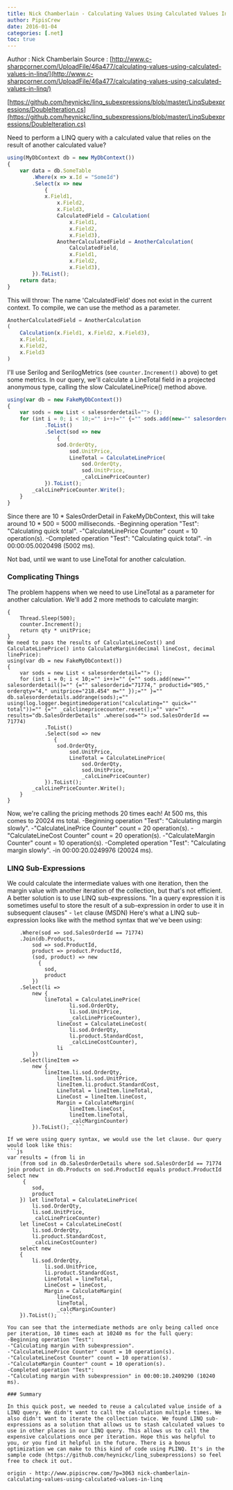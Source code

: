 ```yaml
---
title: Nick Chamberlain - Calculating Values Using Calculated Values In LINQ
author: PipisCrew
date: 2016-01-04
categories: [.net]
toc: true
---
```


Author : Nick Chamberlain 
Source : [http://www.c-sharpcorner.com/UploadFile/46a477/calculating-values-using-calculated-values-in-linq/](http://www.c-sharpcorner.com/UploadFile/46a477/calculating-values-using-calculated-values-in-linq/)

[https://github.com/heynickc/linq_subexpressions/blob/master/LinqSubexpressions/DoubleIteration.cs](https://github.com/heynickc/linq_subexpressions/blob/master/LinqSubexpressions/DoubleIteration.cs)

Need to perform a LINQ query with a calculated value that relies on the result of another calculated value?
```js
using(MyDbContext db = new MyDbContext())  
{  
    var data = db.SomeTable  
        .Where(x => x.Id = "SomeId")  
        .Select(x => new  
            {  
            x.Field1,  
                x.Field2,  
                x.Field3,  
                CalculatedField = Calculation(  
                    x.Field1,  
                    x.Field2,  
                    x.Field3),  
                AnotherCalculatedField = AnotherCalculation(  
                    CalculatedField,  
                    x.Field1,  
                    x.Field2,  
                    x.Field3),  
        }).ToList();  
    return data;  
}  
```

This will throw: The name 'CalculatedField' does not exist in the current context. To compile, we can use the method as a parameter.
```js
AnotherCalculatedField = AnotherCalculation  
(  
    Calculation(x.Field1, x.Field2, x.Field3),  
    x.Field1,  
    x.Field2,  
    x.Field3  
)
```

I'll use Serilog and SerilogMetrics (see `counter.Increment()` above) to get some metrics. In our query, we'll calculate a LineTotal field in a projected anonymous type, calling the slow CalculateLinePrice() method above.
```js
using(var db = new FakeMyDbContext())  
{  
    var sods = new List < salesorderdetail=""> ();  
    for (int i = 0; i < 10;="" i++)="" {="" sods.add(new="" salesorderdetail()="" {="" salesorderid="71774," productid="905," orderqty="4," unitprice="218.454" m="" });="" }="" db.salesorderdetails.addrange(sods);="" using(log.logger.begintimedoperation("calculating="" quick="" total"))="" {="" _calclinepricecounter.reset();="" var="" results="db.SalesOrderDetails" .where(sod=""> sod.SalesOrderId == 71774)  
            .ToList()  
            .Select(sod => new  
                {  
                sod.OrderQty,  
                    sod.UnitPrice,  
                    LineTotal = CalculateLinePrice(  
                        sod.OrderQty,  
                        sod.UnitPrice,  
                        _calcLinePriceCounter)  
            }).ToList();  
        _calcLinePriceCounter.Write();  
    }  
}
```

Since there are 10 * SalesOrderDetail in FakeMyDbContext, this will take around 10 * 500 = 5000 milliseconds. 
-Beginning operation "Test": "Calculating quick total".
-"CalculateLinePrice Counter" count = 10 operation(s).
-Completed operation "Test": "Calculating quick total".
-in 00:00:05.0020498 (5002 ms).

Not bad, until we want to use LineTotal for another calculation.

### Complicating Things

The problem happens when we need to use LineTotal as a parameter for another calculation. We'll add 2 more methods to calculate margin:
```jspublic decimal CalculateLinePrice(short qty, decimal unitPrice, ICounterMeasure counter)  
{  
    Thread.Sleep(500);  
    counter.Increment();  
    return qty * unitPrice;  
}  
We need to pass the results of CalculateLineCost() and CalculateLinePrice() into CalculateMargin(decimal lineCost, decimal linePrice):
using(var db = new FakeMyDbContext())  
{  
    var sods = new List < salesorderdetail=""> ();  
    for (int i = 0; i < 10;="" i++)="" {="" sods.add(new="" salesorderdetail()="" {="" salesorderid="71774," productid="905," orderqty="4," unitprice="218.454" m="" });="" }="" db.salesorderdetails.addrange(sods);="" using(log.logger.begintimedoperation("calculating="" quick="" total"))="" {="" _calclinepricecounter.reset();="" var="" results="db.SalesOrderDetails" .where(sod=""> sod.SalesOrderId == 71774)  
            .ToList()  
            .Select(sod => new   
               {  
                sod.OrderQty,  
                    sod.UnitPrice,  
                    LineTotal = CalculateLinePrice(  
                        sod.OrderQty,  
                        sod.UnitPrice,  
                        _calcLinePriceCounter)  
            }).ToList();  
        _calcLinePriceCounter.Write();  
    }  
}  
```

Now, we're calling the pricing methods 20 times each! At 500 ms, this comes to 20024 ms total.
-Beginning operation "Test": "Calculating margin slowly".
-"CalculateLinePrice Counter" count = 20 operation(s).
-"CalculateLineCost Counter" count = 20 operation(s).
-"CalculateMargin Counter" count = 10 operation(s).
-Completed operation "Test": "Calculating margin slowly".
-in 00:00:20.0249976 (20024 ms).

### LINQ Sub-Expressions

We could calculate the intermediate values with one iteration, then the margin value with another iteration of the collection, but that's not efficient.
A better solution is to use LINQ sub-expressions.
"In a query expression it is sometimes useful to store the result of a sub-expression in order to use it in subsequent clauses" - `let` clause (MSDN)
Here's what a LINQ sub-expression looks like with the method syntax that we've been using:
```jsvar results = db.SalesOrderDetails  
    .Where(sod => sod.SalesOrderId == 71774)  
    .Join(db.Products,  
        sod => sod.ProductId,  
        product => product.ProductId,  
        (sod, product) => new   
          {  
            sod,  
            product  
        })  
    .Select(li =>  
        new {  
            lineTotal = CalculateLinePrice(  
                    li.sod.OrderQty,  
                    li.sod.UnitPrice,  
                    _calcLinePriceCounter),  
                lineCost = CalculateLineCost(  
                    li.sod.OrderQty,  
                    li.product.StandardCost,  
                    _calcLineCostCounter),  
                li  
        })  
    .Select(lineItem =>  
        new {  
            lineItem.li.sod.OrderQty,  
                lineItem.li.sod.UnitPrice,  
                lineItem.li.product.StandardCost,  
                LineTotal = lineItem.lineTotal,  
                LineCost = lineItem.lineCost,  
                Margin = CalculateMargin(  
                    lineItem.lineCost,  
                    lineItem.lineTotal,  
                    _calcMarginCounter)  
        }).ToList();  ```

If we were using query syntax, we would use the let clause. Our query would look like this:
```js
var results = (from li in  
    (from sod in db.SalesOrderDetails where sod.SalesOrderId == 71774 join product in db.Products on sod.ProductId equals product.ProductId select new  
     {  
        sod,  
        product  
    }) let lineTotal = CalculateLinePrice(  
        li.sod.OrderQty,  
        li.sod.UnitPrice,  
        _calcLinePriceCounter)  
    let lineCost = CalculateLineCost(  
        li.sod.OrderQty,  
        li.product.StandardCost,  
        _calcLineCostCounter)  
    select new   
    {  
        li.sod.OrderQty,  
            li.sod.UnitPrice,  
            li.product.StandardCost,  
            LineTotal = lineTotal,  
            LineCost = lineCost,  
            Margin = CalculateMargin(  
                lineCost,  
                lineTotal,  
                _calcMarginCounter)  
    }).ToList();  ```

You can see that the intermediate methods are only being called once per iteration, 10 times each at 10240 ms for the full query:
-Beginning operation "Test":
-"Calculating margin with subexpression".
-"CalculateLinePrice Counter" count = 10 operation(s).
-"CalculateLineCost Counter" count = 10 operation(s).
-"CalculateMargin Counter" count = 10 operation(s).
-Completed operation "Test":
-"Calculating margin with subexpression" in 00:00:10.2409290 (10240 ms).

### Summary

In this quick post, we needed to reuse a calculated value inside of a LINQ query. We didn't want to call the calculation multiple times. We also didn't want to iterate the collection twice. We found LINQ sub-expressions as a solution that allows us to stash calculated values to use in other places in our LINQ query. This allows us to call the expensive calculations once per iteration. Hope this was helpful to you, or you find it helpful in the future. There is a bonus optimization we can make to this kind of code using PLINQ. It's in the sample code (https://github.com/heynickc/linq_subexpressions) so feel free to check it out.

origin - http://www.pipiscrew.com/?p=3063 nick-chamberlain-calculating-values-using-calculated-values-in-linq